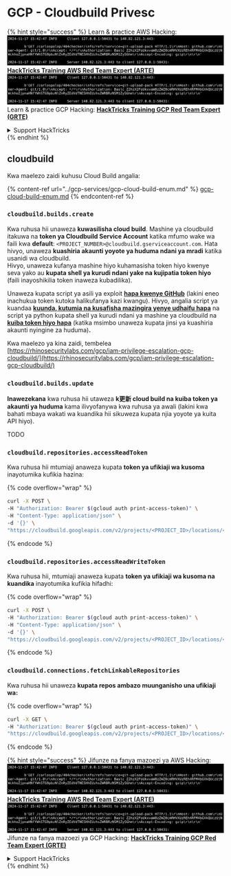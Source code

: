 # GCP - Cloudbuild Privesc

{% hint style="success" %}
Learn & practice AWS Hacking:<img src="../../../.gitbook/assets/image (1).png" alt="" data-size="line">[**HackTricks Training AWS Red Team Expert (ARTE)**](https://training.hacktricks.xyz/courses/arte)<img src="../../../.gitbook/assets/image (1).png" alt="" data-size="line">\
Learn & practice GCP Hacking: <img src="../../../.gitbook/assets/image (2).png" alt="" data-size="line">[**HackTricks Training GCP Red Team Expert (GRTE)**<img src="../../../.gitbook/assets/image (2).png" alt="" data-size="line">](https://training.hacktricks.xyz/courses/grte)

<details>

<summary>Support HackTricks</summary>

* Check the [**subscription plans**](https://github.com/sponsors/carlospolop)!
* **Join the** 💬 [**Discord group**](https://discord.gg/hRep4RUj7f) or the [**telegram group**](https://t.me/peass) or **follow** us on **Twitter** 🐦 [**@hacktricks\_live**](https://twitter.com/hacktricks\_live)**.**
* **Share hacking tricks by submitting PRs to the** [**HackTricks**](https://github.com/carlospolop/hacktricks) and [**HackTricks Cloud**](https://github.com/carlospolop/hacktricks-cloud) github repos.

</details>
{% endhint %}

## cloudbuild

Kwa maelezo zaidi kuhusu Cloud Build angalia:

{% content-ref url="../gcp-services/gcp-cloud-build-enum.md" %}
[gcp-cloud-build-enum.md](../gcp-services/gcp-cloud-build-enum.md)
{% endcontent-ref %}

### `cloudbuild.builds.create`

Kwa ruhusa hii unaweza **kuwasilisha cloud build**. Mashine ya cloudbuild itakuwa na **token ya Cloudbuild Service Account** katika mfumo wake wa faili kwa **default**: `<PROJECT_NUMBER>@cloudbuild.gserviceaccount.com`. Hata hivyo, unaweza **kuashiria akaunti yoyote ya huduma ndani ya mradi** katika usanidi wa cloudbuild.\
Hivyo, unaweza kufanya mashine hiyo kuhamasisha token hiyo kwenye seva yako au **kupata shell ya kurudi ndani yake na kujipatia token hiyo** (faili inayoshikilia token inaweza kubadilika).

Unaweza kupata script ya asili ya exploit [**hapa kwenye GitHub**](https://github.com/RhinoSecurityLabs/GCP-IAM-Privilege-Escalation/blob/master/ExploitScripts/cloudbuild.builds.create.py) (lakini eneo inachukua token kutoka halikufanya kazi kwangu). Hivyo, angalia script ya kuandaa [**kuunda, kutumia na kusafisha mazingira yenye udhaifu hapa**](https://github.com/carlospolop/gcp\_privesc\_scripts/blob/main/tests/f-cloudbuild.builds.create.sh) na script ya python kupata shell ya kurudi ndani ya mashine ya cloudbuild na [**kuiba token hiyo hapa**](https://github.com/carlospolop/gcp\_privesc\_scripts/blob/main/tests/f-cloudbuild.builds.create.py) (katika msimbo unaweza kupata jinsi ya kuashiria akaunti nyingine za huduma)**.**

Kwa maelezo ya kina zaidi, tembelea [https://rhinosecuritylabs.com/gcp/iam-privilege-escalation-gcp-cloudbuild/](https://rhinosecuritylabs.com/gcp/iam-privilege-escalation-gcp-cloudbuild/)

### `cloudbuild.builds.update`

**Inawezekana** kwa ruhusa hii utaweza **k更新 cloud build na kuiba token ya akaunti ya huduma** kama ilivyofanywa kwa ruhusa ya awali (lakini kwa bahati mbaya wakati wa kuandika hii sikuweza kupata njia yoyote ya kuita API hiyo).

TODO

### `cloudbuild.repositories.accessReadToken`

Kwa ruhusa hii mtumiaji anaweza kupata **token ya ufikiaji wa kusoma** inayotumika kufikia hazina: 

{% code overflow="wrap" %}
```bash
curl -X POST \
-H "Authorization: Bearer $(gcloud auth print-access-token)" \
-H "Content-Type: application/json" \
-d '{}' \
"https://cloudbuild.googleapis.com/v2/projects/<PROJECT_ID>/locations/<LOCATION>/connections/<CONN_ID>/repositories/<repo-id>:accessReadToken"
```
{% endcode %}

### `cloudbuild.repositories.accessReadWriteToken`

Kwa ruhusa hii, mtumiaji anaweza kupata **token ya ufikiaji wa kusoma na kuandika** inayotumika kufikia hifadhi: 

{% code overflow="wrap" %}
```bash
curl -X POST \
-H "Authorization: Bearer $(gcloud auth print-access-token)" \
-H "Content-Type: application/json" \
-d '{}' \
"https://cloudbuild.googleapis.com/v2/projects/<PROJECT_ID>/locations/<LOCATION>/connections/<CONN_ID>/repositories/<repo-id>:accessReadWriteToken"
```
{% endcode %}

### `cloudbuild.connections.fetchLinkableRepositories`

Kwa ruhusa hii unaweza **kupata repos ambazo muunganisho una ufikiaji wa:** 

{% code overflow="wrap" %}
```bash
curl -X GET \
-H "Authorization: Bearer $(gcloud auth print-access-token)" \
"https://cloudbuild.googleapis.com/v2/projects/<PROJECT_ID>/locations/<LOCATION>/connections/<CONN_ID>:fetchLinkableRepositories"
```
{% endcode %}

{% hint style="success" %}
Jifunze na fanya mazoezi ya AWS Hacking:<img src="../../../.gitbook/assets/image (1).png" alt="" data-size="line">[**HackTricks Training AWS Red Team Expert (ARTE)**](https://training.hacktricks.xyz/courses/arte)<img src="../../../.gitbook/assets/image (1).png" alt="" data-size="line">\
Jifunze na fanya mazoezi ya GCP Hacking: <img src="../../../.gitbook/assets/image (2).png" alt="" data-size="line">[**HackTricks Training GCP Red Team Expert (GRTE)**<img src="../../../.gitbook/assets/image (2).png" alt="" data-size="line">](https://training.hacktricks.xyz/courses/grte)

<details>

<summary>Support HackTricks</summary>

* Angalia [**mpango wa usajili**](https://github.com/sponsors/carlospolop)!
* **Jiunge na** 💬 [**kikundi cha Discord**](https://discord.gg/hRep4RUj7f) au [**kikundi cha telegram**](https://t.me/peass) au **tufuatilie** kwenye **Twitter** 🐦 [**@hacktricks\_live**](https://twitter.com/hacktricks\_live)**.**
* **Shiriki mbinu za hacking kwa kuwasilisha PRs kwa** [**HackTricks**](https://github.com/carlospolop/hacktricks) na [**HackTricks Cloud**](https://github.com/carlospolop/hacktricks-cloud) github repos.

</details>
{% endhint %}
